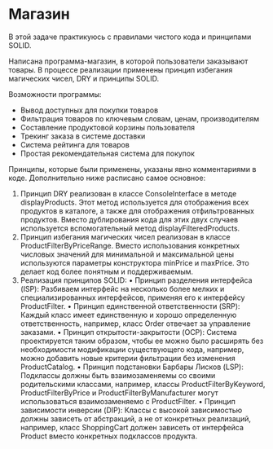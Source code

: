 # Магазин

В этой задаче практикуюсь с правилами чистого кода и принципами SOLID.

Написана программа-магазин, в которой пользователи заказывают товары. В процессе реализации применены принцип избегания магических чисел, DRY и принципы SOLID. 

Возможности программы:
* Вывод доступных для покупки товаров
* Фильтрация товаров по ключевым словам, ценам, производителям
* Составление продуктовой корзины пользователя
* Трекинг заказа в системе доставки
* Система рейтинга для товаров
* Простая рекомендательная система для покупок

Принципы, которые были применены, указаны явно комментариями в коде. Дополнительно ниже расписано самое основное:

1) Принцип DRY реализован в классе ConsoleInterface в методе displayProducts. Этот метод используется для отображения всех продуктов в каталоге, а также для отображения отфильтрованных продуктов. Вместо дублирования кода для этих двух случаев используется вспомогательный метод displayFilteredProducts.
2) Принцип избегания магических чисел реализован в классе ProductFilterByPriceRange. Вместо использования конкретных числовых значений для минимальной и максимальной цены используются параметры конструктора minPrice и maxPrice. Это делает код более понятным и поддерживаемым.
3) Реализация принципов SOLID:
• Принцип разделения интерфейса (ISP): Разбиваем интерфейс на несколько более мелких и специализированных интерфейсов, применяя его к интерфейсу ProductFilter.
• Принцип единственной ответственности (SRP): Каждый класс имеет единственную и хорошо определенную ответственность, например, класс Order отвечает за управление заказами.
• Принцип открытости-закрытости (OCP): Система проектируется таким образом, чтобы ее можно было расширять без необходимости модификации существующего кода, например, можно добавить новые критерии фильтрации без изменения ProductCatalog.
• Принцип подстановки Барбары Лисков (LSP): Подклассы должны быть взаимозаменяемы со своими родительскими классами, например, классы ProductFilterByKeyword, ProductFilterByPrice и ProductFilterByManufacturer могут использоваться взаимозаменяемо с ProductFilter.
• Принцип зависимости инверсии (DIP): Классы с высокой зависимостью должны зависеть от абстракций, а не от конкретных реализаций, например, класс ShoppingCart должен зависеть от интерфейса Product вместо конкретных подклассов продукта.
